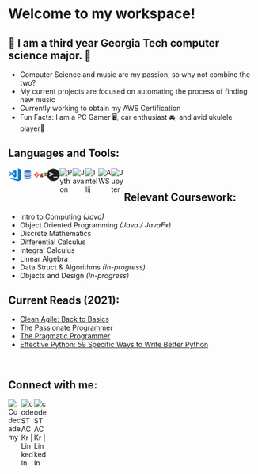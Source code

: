 # Welcome to my workspace!


## :bee: I am a third year Georgia Tech computer science major. :bee:

- Computer Science and music are my passion, so why not combine the two?
- My current projects are focused on automating the process of finding new music 
- Currently working to obtain my AWS Certification
- Fun Facts: I am a PC Gamer :desktop_computer:, car enthusiast :oncoming_automobile:, and avid ukulele player:musical_note:


## Languages and Tools:
<img align="left" alt="Visual Studio Code" width="26px" src="https://raw.githubusercontent.com/github/explore/80688e429a7d4ef2fca1e82350fe8e3517d3494d/topics/visual-studio-code/visual-studio-code.png" />
<img align="left" alt="SQL" width="26px" src="https://raw.githubusercontent.com/github/explore/80688e429a7d4ef2fca1e82350fe8e3517d3494d/topics/sql/sql.png" />
<img align="left" alt="Git" width="26px" src="https://raw.githubusercontent.com/github/explore/80688e429a7d4ef2fca1e82350fe8e3517d3494d/topics/git/git.png" />
<img align="left" alt="Terminal" width="26px" src="https://raw.githubusercontent.com/github/explore/80688e429a7d4ef2fca1e82350fe8e3517d3494d/topics/terminal/terminal.png" />
<img align="left" alt="Python" width="26px" src="https://img.icons8.com/color/48/000000/python.png"/>
<img align="left" alt="Java" width="26px" src="https://img.icons8.com/color/48/000000/java-coffee-cup-logo.png"/>
<img align="left" alt="Intellij" width="26px" src="https://img.icons8.com/color/48/000000/intellij-idea.png"/>
<img align="left" alt="AWS" width="26px" src="https://img.icons8.com/color/48/000000/amazon-web-services.png"/>
<img align="left" alt="Jupyter" width="26px" src="https://upload.wikimedia.org/wikipedia/commons/thumb/3/38/Jupyter_logo.svg/1200px-Jupyter_logo.svg.png"/>


<br />

## Relevant Coursework:
- Intro to Computing *(Java)*
- Object Oriented Programming *(Java / JavaFx)*
- Discrete Mathematics
- Differential Calculus
- Integral Calculus
- Linear Algebra
- Data Struct & Algorithms *(In-progress)*
- Objects and Design *(In-progress)*


## Current Reads (2021):
- [Clean Agile: Back to Basics](https://www.amazon.com/Clean-Agile-Basics-Robert-Martin/dp/0135781868)
- [The Passionate Programmer](https://www.amazon.com/Passionate-Programmer-Remarkable-Development-Pragmatic-ebook/dp/B00AYQNR5U)
- [The Pragmatic Programmer](https://www.amazon.com/Pragmatic-Programmer-Journeyman-Master/dp/020161622X)
- [Effective Python: 59 Specific Ways to Write Better Python](https://www.amazon.com/Effective-Python-Specific-Software-Development/dp/0134034287/ref=sr_1_4?dchild=1&keywords=effective+python&qid=1610851407&s=books&sr=1-4)

<br />

## Connect with me:
[<img align="left" alt="Codecademy" width="26px" src="https://avatars3.githubusercontent.com/u/1463944?s=200&v=4"/>](https://www.codecademy.com/profiles/Joshuarreid45)
[<img align="left" alt="codeSTACKr | LinkedIn" width="26px" src="https://cdn.jsdelivr.net/npm/simple-icons@v3/icons/linkedin.svg" />](https://www.linkedin.com/in/joshua-reid-9a18361b4/)
[<img align="left" alt="codeSTACKr | LinkedIn" width="26px" src="https://www.brandeis.edu/hiatt/_images/new-handshake-logo.png" />](https://gatech.joinhandshake.com/users/28169421)





                                                                                           


